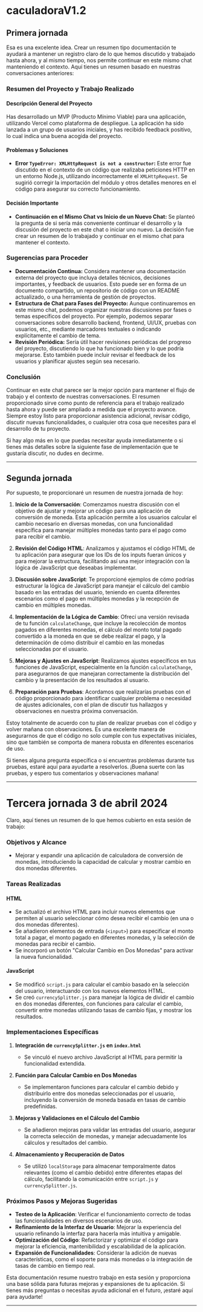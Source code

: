 # caculadoraV1.2


## Primera jornada

Esa es una excelente idea. Crear un resumen tipo documentación te ayudará a mantener un registro claro de lo que hemos discutido y trabajado hasta ahora, y al mismo tiempo, nos permite continuar en este mismo chat manteniendo el contexto. Aquí tienes un resumen basado en nuestras conversaciones anteriores:

### Resumen del Proyecto y Trabajo Realizado

#### Descripción General del Proyecto
Has desarrollado un MVP (Producto Mínimo Viable) para una aplicación, utilizando Vercel como plataforma de despliegue. La aplicación ha sido lanzada a un grupo de usuarios iniciales, y has recibido feedback positivo, lo cual indica una buena acogida del proyecto.

#### Problemas y Soluciones
- **Error `TypeError: XMLHttpRequest is not a constructor`:** Este error fue discutido en el contexto de un código que realizaba peticiones HTTP en un entorno Node.js, utilizando incorrectamente el `XMLHttpRequest`. Se sugirió corregir la importación del módulo y otros detalles menores en el código para asegurar su correcto funcionamiento.

#### Decisión Importante
- **Continuación en el Mismo Chat vs Inicio de un Nuevo Chat:** Se planteó la pregunta de si sería más conveniente continuar el desarrollo y la discusión del proyecto en este chat o iniciar uno nuevo. La decisión fue crear un resumen de lo trabajado y continuar en el mismo chat para mantener el contexto.

### Sugerencias para Proceder

- **Documentación Continua:** Considera mantener una documentación externa del proyecto que incluya detalles técnicos, decisiones importantes, y feedback de usuarios. Esto puede ser en forma de un documento compartido, un repositorio de código con un README actualizado, o una herramienta de gestión de proyectos.
- **Estructura de Chat para Fases del Proyecto:** Aunque continuaremos en este mismo chat, podemos organizar nuestras discusiones por fases o temas específicos del proyecto. Por ejemplo, podemos separar conversaciones sobre desarrollo backend, frontend, UI/UX, pruebas con usuarios, etc., mediante marcadores textuales o indicando explícitamente el cambio de tema.
- **Revisión Periódica:** Sería útil hacer revisiones periódicas del progreso del proyecto, discutiendo lo que ha funcionado bien y lo que podría mejorarse. Esto también puede incluir revisar el feedback de los usuarios y planificar ajustes según sea necesario.

### Conclusión

Continuar en este chat parece ser la mejor opción para mantener el flujo de trabajo y el contexto de nuestras conversaciones. El resumen proporcionado sirve como punto de referencia para el trabajo realizado hasta ahora y puede ser ampliado a medida que el proyecto avance. Siempre estoy listo para proporcionar asistencia adicional, revisar código, discutir nuevas funcionalidades, o cualquier otra cosa que necesites para el desarrollo de tu proyecto.

Si hay algo más en lo que puedas necesitar ayuda inmediatamente o si tienes más detalles sobre la siguiente fase de implementación que te gustaría discutir, no dudes en decirme.



-----------------------
## Segunda jornada 


Por supuesto, te proporcionaré un resumen de nuestra jornada de hoy:

1. **Inicio de la Conversación**: Comenzamos nuestra discusión con el objetivo de ajustar y mejorar un código para una aplicación de conversión de moneda. Esta aplicación permite a los usuarios calcular el cambio necesario en diversas monedas, con una funcionalidad específica para manejar múltiples monedas tanto para el pago como para recibir el cambio.

2. **Revisión del Código HTML**: Analizamos y ajustamos el código HTML de tu aplicación para asegurar que los IDs de los inputs fueran únicos y para mejorar la estructura, facilitando así una mejor integración con la lógica de JavaScript que deseabas implementar.

3. **Discusión sobre JavaScript**: Te proporcioné ejemplos de cómo podrías estructurar la lógica de JavaScript para manejar el cálculo del cambio basado en las entradas del usuario, teniendo en cuenta diferentes escenarios como el pago en múltiples monedas y la recepción de cambio en múltiples monedas.

4. **Implementación de la Lógica de Cambio**: Ofrecí una versión revisada de tu función `calculateChange`, que incluye la recolección de montos pagados en diferentes monedas, el cálculo del monto total pagado convertido a la moneda en que se debe realizar el pago, y la determinación de cómo distribuir el cambio en las monedas seleccionadas por el usuario.

5. **Mejoras y Ajustes en JavaScript**: Realizamos ajustes específicos en tus funciones de JavaScript, especialmente en la función `calculateChange`, para asegurarnos de que manejaran correctamente la distribución del cambio y la presentación de los resultados al usuario.

6. **Preparación para Pruebas**: Acordamos que realizarías pruebas con el código proporcionado para identificar cualquier problema o necesidad de ajustes adicionales, con el plan de discutir tus hallazgos y observaciones en nuestra próxima conversación.

Estoy totalmente de acuerdo con tu plan de realizar pruebas con el código y volver mañana con observaciones. Es una excelente manera de asegurarnos de que el código no solo cumple con tus expectativas iniciales, sino que también se comporta de manera robusta en diferentes escenarios de uso.

Si tienes alguna pregunta específica o si encuentras problemas durante tus pruebas, estaré aquí para ayudarte a resolverlos. ¡Buena suerte con las pruebas, y espero tus comentarios y observaciones mañana!



-----------------


# Tercera jornada 3 de abril 2024


Claro, aquí tienes un resumen de lo que hemos cubierto en esta sesión de trabajo:

### Objetivos y Alcance
- Mejorar y expandir una aplicación de calculadora de conversión de monedas, introduciendo la capacidad de calcular y mostrar cambio en dos monedas diferentes.

### Tareas Realizadas

#### HTML
- Se actualizó el archivo HTML para incluir nuevos elementos que permiten al usuario seleccionar cómo desea recibir el cambio (en una o dos monedas diferentes).
- Se añadieron elementos de entrada (`<input>`) para especificar el monto total a pagar, el monto pagado en diferentes monedas, y la selección de monedas para recibir el cambio.
- Se incorporó un botón "Calcular Cambio en Dos Monedas" para activar la nueva funcionalidad.

#### JavaScript
- Se modificó `script.js` para calcular el cambio basado en la selección del usuario, interactuando con los nuevos elementos HTML.
- Se creó `currencySplitter.js` para manejar la lógica de dividir el cambio en dos monedas diferentes, con funciones para calcular el cambio, convertir entre monedas utilizando tasas de cambio fijas, y mostrar los resultados.

### Implementaciones Específicas

1. **Integración de `currencySplitter.js` en `index.html`**
   - Se vinculó el nuevo archivo JavaScript al HTML para permitir la funcionalidad extendida.

2. **Función para Calcular Cambio en Dos Monedas**
   - Se implementaron funciones para calcular el cambio debido y distribuirlo entre dos monedas seleccionadas por el usuario, incluyendo la conversión de moneda basada en tasas de cambio predefinidas.

3. **Mejoras y Validaciones en el Cálculo del Cambio**
   - Se añadieron mejoras para validar las entradas del usuario, asegurar la correcta selección de monedas, y manejar adecuadamente los cálculos y resultados del cambio.

4. **Almacenamiento y Recuperación de Datos**
   - Se utilizó `localStorage` para almacenar temporalmente datos relevantes (como el cambio debido) entre diferentes etapas del cálculo, facilitando la comunicación entre `script.js` y `currencySplitter.js`.

### Próximos Pasos y Mejoras Sugeridas

- **Testeo de la Aplicación**: Verificar el funcionamiento correcto de todas las funcionalidades en diversos escenarios de uso.
- **Refinamiento de la Interfaz de Usuario**: Mejorar la experiencia del usuario refinando la interfaz para hacerla más intuitiva y amigable.
- **Optimización del Código**: Refactorizar y optimizar el código para mejorar la eficiencia, mantenibilidad y escalabilidad de la aplicación.
- **Expansión de Funcionalidades**: Considerar la adición de nuevas características, como el soporte para más monedas o la integración de tasas de cambio en tiempo real.

Esta documentación resume nuestro trabajo en esta sesión y proporciona una base sólida para futuras mejoras y expansiones de tu aplicación. Si tienes más preguntas o necesitas ayuda adicional en el futuro, ¡estaré aquí para ayudarte!



--------------
